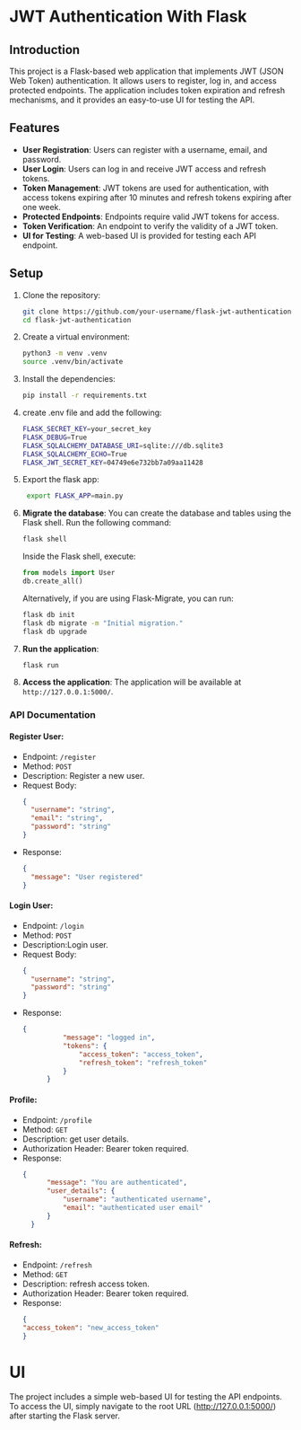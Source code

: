 # JWT Authentication With Flask

## Introduction

This project is a Flask-based web application that implements JWT (JSON Web Token) authentication. It allows users to register, log in, and access protected endpoints. The application includes token expiration and refresh mechanisms, and it provides an easy-to-use UI for testing the API.

## Features

- **User Registration**: Users can register with a username, email, and password.
- **User Login**: Users can log in and receive JWT access and refresh tokens.
- **Token Management**: JWT tokens are used for authentication, with access tokens expiring after 10 minutes and refresh tokens expiring after one week.
- **Protected Endpoints**: Endpoints require valid JWT tokens for access.
- **Token Verification**: An endpoint to verify the validity of a JWT token.
- **UI for Testing**: A web-based UI is provided for testing each API endpoint.

## Setup
1. Clone the repository:
   ```bash
   git clone https://github.com/your-username/flask-jwt-authentication.git
   cd flask-jwt-authentication
   ```
2. Create a virtual environment:
   ```bash
   python3 -m venv .venv
   source .venv/bin/activate
    ```
3. Install the dependencies:
   ```bash
   pip install -r requirements.txt
   ```
4. create .env file and add the following:
   ```bash
   FLASK_SECRET_KEY=your_secret_key
   FLASK_DEBUG=True
   FLASK_SQLALCHEMY_DATABASE_URI=sqlite:///db.sqlite3
   FLASK_SQLALCHEMY_ECHO=True
   FLASK_JWT_SECRET_KEY=04749e6e732bb7a09aa11428
   ```
5. Export the flask app:
   ```bash
    export FLASK_APP=main.py
   ```
6. **Migrate the database**:
    You can create the database and tables using the Flask shell. Run the following command:
    ```bash
    flask shell
    ```
    Inside the Flask shell, execute:
    ```python
    from models import User
    db.create_all()
    ```
    Alternatively, if you are using Flask-Migrate, you can run:
    ```bash
    flask db init
    flask db migrate -m "Initial migration."
    flask db upgrade
    ```
7. **Run the application**:
    ```bash
    flask run
    ```
8. **Access the application**:
    The application will be available at `http://127.0.0.1:5000/`.

### API Documentation

#### Register User:
* Endpoint: `/register`
* Method: `POST`
* Description: Register a new user.
* Request Body:
  ```json
  {
    "username": "string",
    "email": "string",
    "password": "string"
  }
  ```
* Response:
  ```json
  {
    "message": "User registered"
  }
  ```

#### Login User:
* Endpoint: `/login`
* Method: `POST`
* Description:Login user.
* Request Body:
  ```json
  {
    "username": "string",
    "password": "string"
  }
  ```
* Response:
  ```json
  {
            "message": "logged in",
            "tokens": {
                "access_token": "access_token",
                "refresh_token": "refresh_token"
            }
        }
  ```
  

#### Profile:
* Endpoint: `/profile`
* Method: `GET`
* Description: get user details.
* Authorization Header: Bearer token required.
* Response:
  ```json
  {
        "message": "You are authenticated",
        "user_details": {
            "username": "authenticated username",
            "email": "authenticated user email"
        }
    }
  ```
  

#### Refresh:
* Endpoint: `/refresh`
* Method: `GET`
* Description: refresh access token.
* Authorization Header: Bearer token required.
* Response:
  ```json
  {
  "access_token": "new_access_token"
  }
  ```
# UI
The project includes a simple web-based UI for testing the API endpoints. To access the UI, simply navigate to the root URL (http://127.0.0.1:5000/) after starting the Flask server.